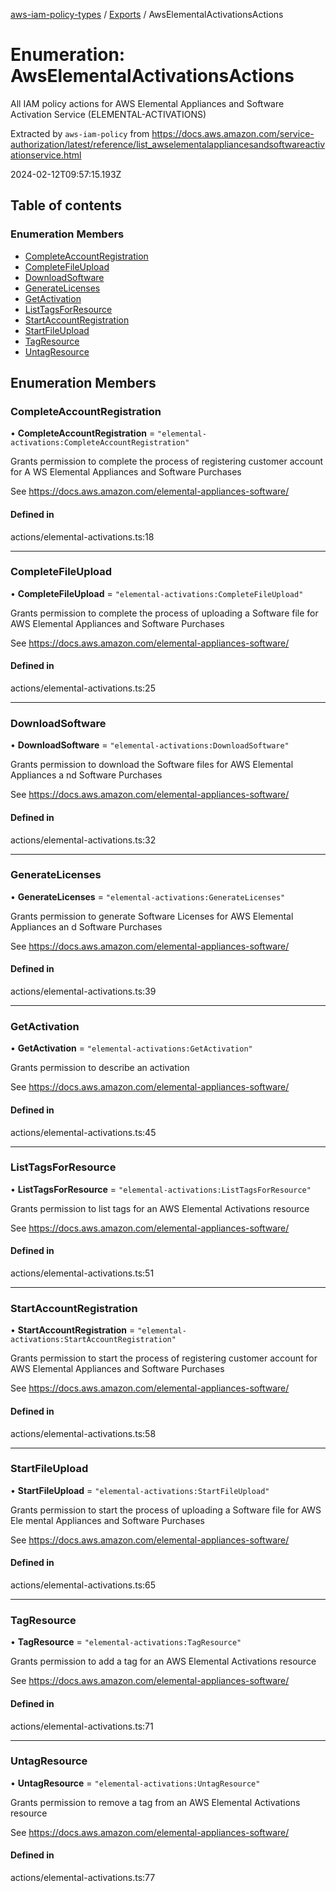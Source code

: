 [aws-iam-policy-types](../README.md) / [Exports](../modules.md) / AwsElementalActivationsActions

# Enumeration: AwsElementalActivationsActions

All IAM policy actions for AWS Elemental Appliances and Software Activation Service (ELEMENTAL-ACTIVATIONS)

Extracted by `aws-iam-policy` from
https://docs.aws.amazon.com/service-authorization/latest/reference/list_awselementalappliancesandsoftwareactivationservice.html

2024-02-12T09:57:15.193Z

## Table of contents

### Enumeration Members

- [CompleteAccountRegistration](AwsElementalActivationsActions.md#completeaccountregistration)
- [CompleteFileUpload](AwsElementalActivationsActions.md#completefileupload)
- [DownloadSoftware](AwsElementalActivationsActions.md#downloadsoftware)
- [GenerateLicenses](AwsElementalActivationsActions.md#generatelicenses)
- [GetActivation](AwsElementalActivationsActions.md#getactivation)
- [ListTagsForResource](AwsElementalActivationsActions.md#listtagsforresource)
- [StartAccountRegistration](AwsElementalActivationsActions.md#startaccountregistration)
- [StartFileUpload](AwsElementalActivationsActions.md#startfileupload)
- [TagResource](AwsElementalActivationsActions.md#tagresource)
- [UntagResource](AwsElementalActivationsActions.md#untagresource)

## Enumeration Members

### CompleteAccountRegistration

• **CompleteAccountRegistration** = ``"elemental-activations:CompleteAccountRegistration"``

Grants permission to complete the process of registering customer account for A
WS Elemental Appliances and Software Purchases

See https://docs.aws.amazon.com/elemental-appliances-software/

#### Defined in

actions/elemental-activations.ts:18

___

### CompleteFileUpload

• **CompleteFileUpload** = ``"elemental-activations:CompleteFileUpload"``

Grants permission to complete the process of uploading a Software file for AWS
Elemental Appliances and Software Purchases

See https://docs.aws.amazon.com/elemental-appliances-software/

#### Defined in

actions/elemental-activations.ts:25

___

### DownloadSoftware

• **DownloadSoftware** = ``"elemental-activations:DownloadSoftware"``

Grants permission to download the Software files for AWS Elemental Appliances a
nd Software Purchases

See https://docs.aws.amazon.com/elemental-appliances-software/

#### Defined in

actions/elemental-activations.ts:32

___

### GenerateLicenses

• **GenerateLicenses** = ``"elemental-activations:GenerateLicenses"``

Grants permission to generate Software Licenses for AWS Elemental Appliances an
d Software Purchases

See https://docs.aws.amazon.com/elemental-appliances-software/

#### Defined in

actions/elemental-activations.ts:39

___

### GetActivation

• **GetActivation** = ``"elemental-activations:GetActivation"``

Grants permission to describe an activation

See https://docs.aws.amazon.com/elemental-appliances-software/

#### Defined in

actions/elemental-activations.ts:45

___

### ListTagsForResource

• **ListTagsForResource** = ``"elemental-activations:ListTagsForResource"``

Grants permission to list tags for an AWS Elemental Activations resource

See https://docs.aws.amazon.com/elemental-appliances-software/

#### Defined in

actions/elemental-activations.ts:51

___

### StartAccountRegistration

• **StartAccountRegistration** = ``"elemental-activations:StartAccountRegistration"``

Grants permission to start the process of registering customer account for AWS
Elemental Appliances and Software Purchases

See https://docs.aws.amazon.com/elemental-appliances-software/

#### Defined in

actions/elemental-activations.ts:58

___

### StartFileUpload

• **StartFileUpload** = ``"elemental-activations:StartFileUpload"``

Grants permission to start the process of uploading a Software file for AWS Ele
mental Appliances and Software Purchases

See https://docs.aws.amazon.com/elemental-appliances-software/

#### Defined in

actions/elemental-activations.ts:65

___

### TagResource

• **TagResource** = ``"elemental-activations:TagResource"``

Grants permission to add a tag for an AWS Elemental Activations resource

See https://docs.aws.amazon.com/elemental-appliances-software/

#### Defined in

actions/elemental-activations.ts:71

___

### UntagResource

• **UntagResource** = ``"elemental-activations:UntagResource"``

Grants permission to remove a tag from an AWS Elemental Activations resource

See https://docs.aws.amazon.com/elemental-appliances-software/

#### Defined in

actions/elemental-activations.ts:77
